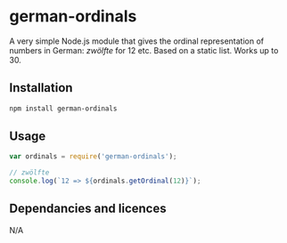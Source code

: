 # german-ordinals

A very simple Node.js module that gives the ordinal representation of numbers in German: _zwölfte_ for 12 etc. Based on a static list. Works up to 30.


## Installation 
```sh
npm install german-ordinals
```

## Usage

```javascript
var ordinals = require('german-ordinals');

// zwölfte
console.log(`12 => ${ordinals.getOrdinal(12)}`);
```

## Dependancies and licences

N/A

